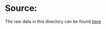 # Source:
The raw data in this directory can be found [here](https://www.plant-phenotyping.org/datasets-home)